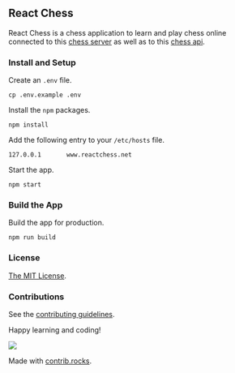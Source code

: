 ## React Chess

React Chess is a chess application to learn and play chess online connected to this [chess server](https://github.com/chesslablab/chess-server) as well as to this [chess api](https://github.com/chesslablab/chess-api).

### Install and Setup

Create an `.env` file.

```
cp .env.example .env
```

Install the `npm` packages.

```
npm install
```

Add the following entry to your `/etc/hosts` file.

```
127.0.0.1       www.reactchess.net
```

Start the app.

```
npm start
```

### Build the App

Build the app for production.

```
npm run build
```

### License

[The MIT License](https://github.com/chesslablab/react-chess/blob/master/LICENSE).

### Contributions

See the [contributing guidelines](https://github.com/chesslablab/redux-chess/blob/master/CONTRIBUTING.md).

Happy learning and coding!

<a href="https://github.com/chesslablab/react-chess/graphs/contributors">
  <img src="https://contrib.rocks/image?repo=chesslablab/react-chess" />
</a>

Made with [contrib.rocks](https://contrib.rocks).
